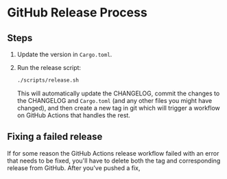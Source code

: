 # GitHub Release Process

## Steps

1. Update the version in `Cargo.toml`.

2. Run the release script:

    ```bash
    ./scripts/release.sh
    ```

    This will automatically update the CHANGELOG, commit the changes to the CHANGELOG and `Cargo.toml` (and any other files you might have changed),
    and then create a new tag in git which will trigger a workflow on GitHub Actions that handles the rest.

## Fixing a failed release

If for some reason the GitHub Actions release workflow failed with an error that needs to be fixed, you'll have to delete both the tag and corresponding release from GitHub. After you've pushed a fix,